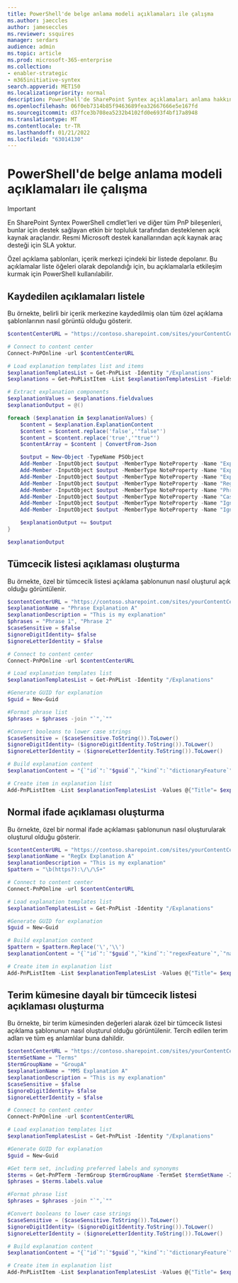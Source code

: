 ```yaml
---
title: PowerShell'de belge anlama modeli açıklamaları ile çalışma
ms.author: jaeccles
author: jameseccles
ms.reviewer: ssquires
manager: serdars
audience: admin
ms.topic: article
ms.prod: microsoft-365-enterprise
ms.collection:
- enabler-strategic
- m365initiative-syntex
search.appverid: MET150
ms.localizationpriority: normal
description: PowerShell'de SharePoint Syntex açıklamaları anlama hakkında bilgi edinmek için bu belgeyle çalışma hakkında bilgi öğrenin.
ms.openlocfilehash: 06f0eb7314b85f9463689fea32667666e5e167fd
ms.sourcegitcommit: d37fce3b708ea5232b4102fd0e693f4bf17a8948
ms.translationtype: MT
ms.contentlocale: tr-TR
ms.lasthandoff: 01/21/2022
ms.locfileid: "63014130"
---
```

# <a name="work-with-document-understanding-model-explanations-in-powershell"></a>PowerShell'de belge anlama modeli açıklamaları ile çalışma

> [!IMPORTANT]
> En SharePoint Syntex PowerShell cmdlet'leri ve diğer tüm PnP bileşenleri, bunlar için destek sağlayan etkin bir topluluk tarafından desteklenen açık kaynak araçlarıdır. Resmi Microsoft destek kanallarından açık kaynak araç desteği için SLA yoktur.

Özel açıklama şablonları, içerik merkezi içindeki bir listede depolanır. Bu açıklamalar liste öğeleri olarak depolandığı için, bu açıklamalarla etkileşim kurmak için PowerShell kullanılabilir.

## <a name="list-saved-explanations"></a>Kaydedilen açıklamaları listele

Bu örnekte, belirli bir içerik merkezine kaydedilmiş olan tüm özel açıklama şablonlarının nasıl görüntü olduğu gösterir.

```PowerShell
$contentCenterURL = "https://contoso.sharepoint.com/sites/yourContentCenter"

# Connect to content center
Connect-PnPOnline -url $contentCenterURL

# Load explanation templates list and items
$explanationTemplatesList = Get-PnPList -Identity "/Explanations"
$explanations = Get-PnPListItem -List $explanationTemplatesList -Fields "Id", "Title", "ExplanationName", "ExplanationType", "ExplanationDescription","ExplanationContent"

# Extract explanation components
$explanationValues = $explanations.fieldvalues 
$explanationOutput = @()

foreach ($explanation in $explanationValues) {
    $content = $explanation.ExplanationContent
    $content = $content.replace('false','"false"')
    $content = $content.replace('true','"true"')
    $contentArray = $content | ConvertFrom-Json

    $output = New-Object -TypeName PSObject
    Add-Member -InputObject $output -MemberType NoteProperty -Name "Explanation Name" -Value $explanation.ExplanationName
    Add-Member -InputObject $output -MemberType NoteProperty -Name "Explanation Description" -Value $explanation.ExplanationDescription
    Add-Member -InputObject $output -MemberType NoteProperty -Name "Explanation Type" -Value $contentArray.kind
    Add-Member -InputObject $output -MemberType NoteProperty -Name "RegEx Pattern" -Value $contentArray.pattern
    Add-Member -InputObject $output -MemberType NoteProperty -Name "Phrase List" -Value $contentArray.ngrams
    Add-Member -InputObject $output -MemberType NoteProperty -Name "Case Sensitive" -Value $contentArray.caseSensitive
    Add-Member -InputObject $output -MemberType NoteProperty -Name "Ignore Digit Identity" -Value $contentArray.ignoreDigitIdentity
    Add-Member -InputObject $output -MemberType NoteProperty -Name "Ignore Letter Identity" -Value $contentArray.ignoreLetterIdentity

    $explanationOutput += $output
}

$explanationOutput
```

## <a name="create-a-phrase-list-explanation"></a>Tümcecik listesi açıklaması oluşturma

Bu örnekte, özel bir tümcecik listesi açıklama şablonunun nasıl oluşturul açık olduğu görüntülenir.

```PowerShell
$contentCenterURL = "https://contoso.sharepoint.com/sites/yourContentCenter"
$explanationName = "Phrase Explanation A"
$explanationDescription = "This is my explanation"
$phrases = "Phrase 1", "Phrase 2"
$caseSensitive = $false
$ignoreDigitIdentity= $false
$ignoreLetterIdentity = $false

# Connect to content center
Connect-PnPOnline -url $contentCenterURL

# Load explanation templates list
$explanationTemplatesList = Get-PnPList -Identity "/Explanations"

#Generate GUID for explanation
$guid = New-Guid

#Format phrase list
$phrases = $phrases -join "`",`""

#Convert booleans to lower case strings
$caseSensitive = ($caseSensitive.ToString()).ToLower()
$ignoreDigitIdentity= ($ignoreDigitIdentity.ToString()).ToLower()
$ignoreLetterIdentity = ($ignoreLetterIdentity.ToString()).ToLower()

# Build explanation content
$explanationContent = "{`"id`":`"$guid`",`"kind`":`"dictionaryFeature`",`"name`":`"$explanationName`",`"active`":true,`"nGrams`":[`"$phrases`"],`"caseSensitive`":$caseSensitive,`"ignoreDigitIdentity`":$ignoreDigitIdentity,`"ignoreLetterIdentity`":$ignoreLetterIdentity}"

# Create item in explanation list
Add-PnPListItem -List $explanationTemplatesList -Values @{"Title"= $explanationName; "ExplanationName" = $explanationName; "ExplanationDescription" = $explanationDescription; "ExplanationContent" = $explanationContent}
```

## <a name="create-a-regular-expression-explanation"></a>Normal ifade açıklaması oluşturma

Bu örnekte, özel bir normal ifade açıklaması şablonunun nasıl oluşturularak oluşturul olduğu gösterir.

```PowerShell
$contentCenterURL = "https://contoso.sharepoint.com/sites/yourContentCenter"
$explanationName = "RegEx Explanation A"
$explanationDescription = "This is my explanation"
$pattern = "\b(https?):\/\/\S+"

# Connect to content center
Connect-PnPOnline -url $contentCenterURL

# Load explanation templates list
$explanationTemplatesList = Get-PnPList -Identity "/Explanations"

#Generate GUID for explanation
$guid = New-Guid

# Build explanation content
$pattern = $pattern.Replace('\','\\')
$explanationContent = "{`"id`":`"$guid`",`"kind`":`"regexFeature`",`"name`":`"$explanationName`",`"active`":true,`"pattern`":`"$pattern`"}"

# Create item in explanation list
Add-PnPListItem -List $explanationTemplatesList -Values @{"Title"= $explanationName; "ExplanationName" = $explanationName; "ExplanationDescription" = $explanationDescription; "ExplanationContent" = $explanationContent}
```

## <a name="create-a-phrase-list-explanation-based-on-a-term-set"></a>Terim kümesine dayalı bir tümcecik listesi açıklaması oluşturma

Bu örnekte, bir terim kümesinden değerleri alarak özel bir tümcecik listesi açıklama şablonunun nasıl oluşturul olduğu görüntülenir. Tercih edilen terim adları ve tüm eş anlamlılar buna dahildir.

```PowerShell
$contentCenterURL = "https://contoso.sharepoint.com/sites/yourContentCenter"
$termSetName = "Terms"
$termGroupName = "GroupA"
$explanationName = "MMS Explanation A"
$explanationDescription = "This is my explanation"
$caseSensitive = $false
$ignoreDigitIdentity= $false
$ignoreLetterIdentity = $false

# Connect to content center
Connect-PnPOnline -url $contentCenterURL

# Load explanation templates list
$explanationTemplatesList = Get-PnPList -Identity "/Explanations"

#Generate GUID for explanation
$guid = New-Guid

#Get term set, including preferred labels and synonyms
$terms = Get-PnPTerm -TermGroup $termGroupName -TermSet $termSetName -Includes Labels
$phrases = $terms.labels.value

#Format phrase list
$phrases = $phrases -join "`",`""

#Convert booleans to lower case strings
$caseSensitive = ($caseSensitive.ToString()).ToLower()
$ignoreDigitIdentity= ($ignoreDigitIdentity.ToString()).ToLower()
$ignoreLetterIdentity = ($ignoreLetterIdentity.ToString()).ToLower()

# Build explanation content
$explanationContent = "{`"id`":`"$guid`",`"kind`":`"dictionaryFeature`",`"name`":`"$explanationName`",`"active`":true,`"nGrams`":[`"$phrases`"],`"caseSensitive`":$caseSensitive,`"ignoreDigitIdentity`":$ignoreDigitIdentity,`"ignoreLetterIdentity`":$ignoreLetterIdentity}"

# Create item in explanation list
Add-PnPListItem -List $explanationTemplatesList -Values @{"Title"= $explanationName; "ExplanationName" = $explanationName; "ExplanationDescription" = $explanationDescription; "ExplanationContent" = $explanationContent}
```

